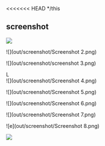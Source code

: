 <<<<<<< HEAD
*/this
## screenshot


![](out/screenshot/Screenshot%201.png)

 
![](out/screenshot/Screenshot 2.png)


![](out/screenshot/screenshot 3.png)

L  
![](out/screenshot/Screenshot 4.png)


![](out/screenshot/Screenshot 5.png)


![](out/screenshot/Screenshot 6.png)

 
![](out/screenshot/Screenshot 7.png)

 
![e](out/screenshot/Screenshot 8.png)
  
![](out/screenshot/Screenshot%209.png)
